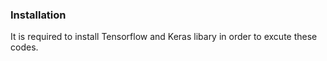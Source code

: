 ### Installation
It is required to install Tensorflow and Keras libary in order to excute these codes.

